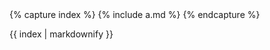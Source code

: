 <div>
  {% capture index %}
  {% include a.md %}
  {% endcapture %}
  
  {{ index | markdownify }}
</div>

